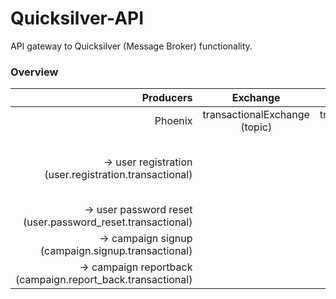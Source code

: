 # Quicksilver-API
API gateway to Quicksilver (Message Broker) functionality.

### Overview
| Producers                                                   | Exchange                      | Queue                                  | Consumers                                              | Description                                             |
| ----------------------------------------------------------: |:-----------------------------:|:--------------------------------------:| :----------------------------------------------------: | :-----------------------------------------------------: |
| Phoenix                                                     | transactionalExchange (topic) | transactionalQueue (*.*.transactional) | mbc-transactional-email                                |                                                         |
| -> user registration (user.registration.transactional)      |                               |                                        | https://github.com/DoSomething/mbc-transactional-email | Transactional email messages sent through Mandrill API. |
| -> user password reset (user.password_reset.transactional)  |                               |                                        |                                                        |                                                         |
| -> campaign signup (campaign.signup.transactional)          |                               |                                        |                                                        |                                                         |
| -> campaign reportback (campaign.report_back.transactional) |                               |                                        |                                                        |                                                         |
